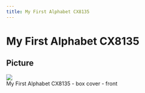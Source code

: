 ```yaml
---
title: My First Alphabet CX8135
---
```

# My First Alphabet CX8135  
  
## Picture  
![](attachments/My-first-alphabet-CX8135-front-cover.jpg)  
My First Alphabet CX8135 - box cover - front  
